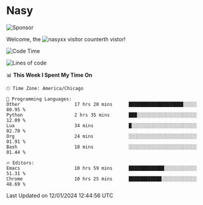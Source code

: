 # Nasy

<!--
<p align="center">
<img height="200" src="https://github-readme-stats.vercel.app/api?username=nasyxx&count_private=true&show_icons=true&theme=dracula&include_all_commits=true"/>
<img height="200" src="https://github-readme-stats.vercel.app/api/top-langs/?username=nasyxx&theme=dracula&hide=html,jupyter+notebook&count_private=true&show_icons=true"/>
</p>

  
----------------
-->

![Sponsor](https://img.shields.io/static/v1.svg?label=Sponsor&message=%E2%9D%A4&logo=GitHub&style=flat&color=pink)
 
Welcome, the ![nasyxx visitor counter](https://count.getloli.com/get/@nasyxx?theme=rule34)th vistor!
 
<!--START_SECTION:waka-->
![Code Time](http://img.shields.io/badge/Code%20Time-4%2C216%20hrs%2051%20mins-blue)

![Lines of code](https://img.shields.io/badge/From%20Hello%20World%20I%27ve%20Written-6.3%20million%20lines%20of%20code-blue)

📊 **This Week I Spent My Time On** 

```text
🕑︎ Time Zone: America/Chicago

💬 Programming Languages: 
Other                    17 hrs 20 mins      ████████████████████░░░░░   80.95 % 
Python                   2 hrs 35 mins       ███░░░░░░░░░░░░░░░░░░░░░░   12.09 % 
Lua                      34 mins             █░░░░░░░░░░░░░░░░░░░░░░░░   02.70 % 
Org                      24 mins             ░░░░░░░░░░░░░░░░░░░░░░░░░   01.91 % 
Bash                     18 mins             ░░░░░░░░░░░░░░░░░░░░░░░░░   01.44 % 

🔥 Editors: 
Emacs                    10 hrs 59 mins      █████████████░░░░░░░░░░░░   51.31 % 
Chrome                   10 hrs 25 mins      ████████████░░░░░░░░░░░░░   48.69 % 
```


 Last Updated on 12/01/2024 12:44:56 UTC
<!--END_SECTION:waka-->

<!-- ![visitors](https://visitor-badge.laobi.icu/badge?page_id=nasyxx.nasyxx) -->
